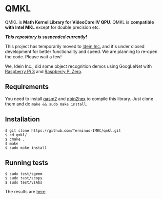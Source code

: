 # QMKL

QMKL is **Math Kernel Library for VideoCore IV QPU**.
QMKL is **compatible with Intel MKL**
except for double precision etc.

_**This repository is suspended currently!**_

This project has temporarily moved to [Idein Inc.](https://github.com/Idein)
and it's under closed development for better functionality and speed.
We are planning to re-open the code. Please wait a few!

We, Idein Inc., did some object recognition demos using GoogLeNet with
[Raspberry Pi 3](https://twitter.com/9_ties/status/858291781133148160) and
[Raspberry Pi Zero](https://twitter.com/9_ties/status/858300756092375040).


## Requirements

You need to install [qasm2](https://github.com/Terminus-IMRC/qpu-assembler2)
and [qbin2hex](https://github.com/Terminus-IMRC/qpu-bin-to-hex) to compile
this library. Just clone them and do `make && sudo make install`.


## Installation

```
$ git clone https://github.com/Terminus-IMRC/qmkl.git
$ cd qmkl/
$ cmake .
$ make
$ sudo make install
```


## Running tests

```
$ sudo test/sgemm
$ sudo test/scopy
$ sudo test/vsAbs
```

The results are [here](https://gist.github.com/Terminus-IMRC/1ec399a64edcacfc3040baf3c97f0895).
